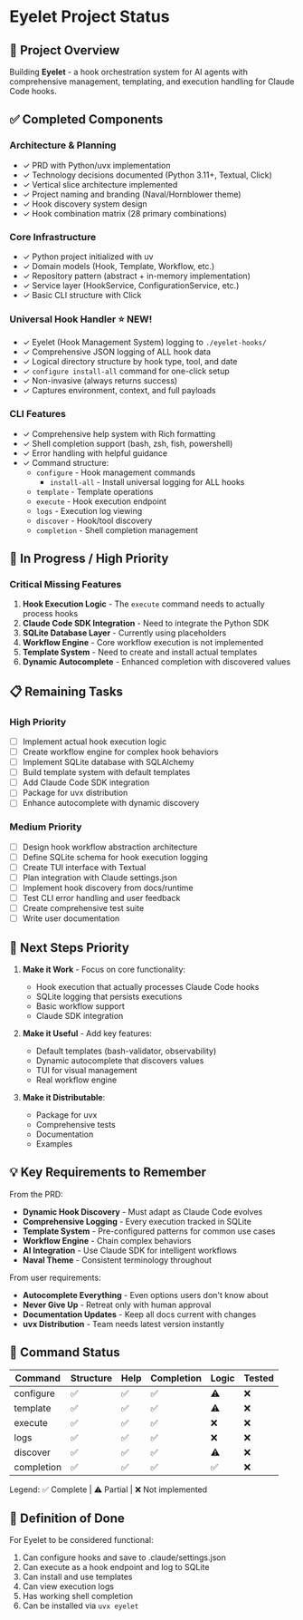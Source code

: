 # Eyelet Project Status

## 🎯 Project Overview
Building **Eyelet** - a hook orchestration system for AI agents with comprehensive management, templating, and execution handling for Claude Code hooks.

## ✅ Completed Components

### Architecture & Planning
- ✓ PRD with Python/uvx implementation 
- ✓ Technology decisions documented (Python 3.11+, Textual, Click)
- ✓ Vertical slice architecture implemented
- ✓ Project naming and branding (Naval/Hornblower theme)
- ✓ Hook discovery system design
- ✓ Hook combination matrix (28 primary combinations)

### Core Infrastructure
- ✓ Python project initialized with uv
- ✓ Domain models (Hook, Template, Workflow, etc.)
- ✓ Repository pattern (abstract + in-memory implementation)
- ✓ Service layer (HookService, ConfigurationService, etc.)
- ✓ Basic CLI structure with Click

### Universal Hook Handler ⭐ NEW!
- ✓ Eyelet (Hook Management System) logging to `./eyelet-hooks/`
- ✓ Comprehensive JSON logging of ALL hook data
- ✓ Logical directory structure by hook type, tool, and date
- ✓ `configure install-all` command for one-click setup
- ✓ Non-invasive (always returns success)
- ✓ Captures environment, context, and full payloads

### CLI Features
- ✓ Comprehensive help system with Rich formatting
- ✓ Shell completion support (bash, zsh, fish, powershell)
- ✓ Error handling with helpful guidance
- ✓ Command structure:
  - `configure` - Hook management commands
    - `install-all` - Install universal logging for ALL hooks
  - `template` - Template operations
  - `execute` - Hook execution endpoint
  - `logs` - Execution log viewing
  - `discover` - Hook/tool discovery
  - `completion` - Shell completion management

## 🚧 In Progress / High Priority

### Critical Missing Features
1. **Hook Execution Logic** - The `execute` command needs to actually process hooks
2. **Claude Code SDK Integration** - Need to integrate the Python SDK
3. **SQLite Database Layer** - Currently using placeholders
4. **Workflow Engine** - Core workflow execution is not implemented
5. **Template System** - Need to create and install actual templates
6. **Dynamic Autocomplete** - Enhanced completion with discovered values

## 📋 Remaining Tasks

### High Priority
- [ ] Implement actual hook execution logic
- [ ] Create workflow engine for complex hook behaviors  
- [ ] Implement SQLite database with SQLAlchemy
- [ ] Build template system with default templates
- [ ] Add Claude Code SDK integration
- [ ] Package for uvx distribution
- [ ] Enhance autocomplete with dynamic discovery

### Medium Priority
- [ ] Design hook workflow abstraction architecture
- [ ] Define SQLite schema for hook execution logging
- [ ] Create TUI interface with Textual
- [ ] Plan integration with Claude settings.json
- [ ] Implement hook discovery from docs/runtime
- [ ] Test CLI error handling and user feedback
- [ ] Create comprehensive test suite
- [ ] Write user documentation

## 🎯 Next Steps Priority

1. **Make it Work** - Focus on core functionality:
   - Hook execution that actually processes Claude Code hooks
   - SQLite logging that persists executions
   - Basic workflow support
   - Claude SDK integration

2. **Make it Useful** - Add key features:
   - Default templates (bash-validator, observability)
   - Dynamic autocomplete that discovers values
   - TUI for visual management
   - Real workflow engine

3. **Make it Distributable**:
   - Package for uvx
   - Comprehensive tests
   - Documentation
   - Examples

## 💡 Key Requirements to Remember

From the PRD:
- **Dynamic Hook Discovery** - Must adapt as Claude Code evolves
- **Comprehensive Logging** - Every execution tracked in SQLite
- **Template System** - Pre-configured patterns for common use cases
- **Workflow Engine** - Chain complex behaviors
- **AI Integration** - Use Claude SDK for intelligent workflows
- **Naval Theme** - Consistent terminology throughout

From user requirements:
- **Autocomplete Everything** - Even options users don't know about
- **Never Give Up** - Retreat only with human approval
- **Documentation Updates** - Keep all docs current with changes
- **uvx Distribution** - Team needs latest version instantly

## 🚢 Command Status

| Command | Structure | Help | Completion | Logic | Tested |
|---------|-----------|------|------------|-------|--------|
| configure | ✅ | ✅ | ✅ | ⚠️ | ❌ |
| template | ✅ | ✅ | ✅ | ⚠️ | ❌ |
| execute | ✅ | ✅ | ✅ | ❌ | ❌ |
| logs | ✅ | ✅ | ✅ | ❌ | ❌ |
| discover | ✅ | ✅ | ✅ | ⚠️ | ❌ |
| completion | ✅ | ✅ | ✅ | ✅ | ❌ |

Legend: ✅ Complete | ⚠️ Partial | ❌ Not implemented

## 🎯 Definition of Done

For Eyelet to be considered functional:
1. Can configure hooks and save to .claude/settings.json
2. Can execute as a hook endpoint and log to SQLite
3. Can install and use templates
4. Can view execution logs
5. Has working shell completion
6. Can be installed via `uvx eyelet`
